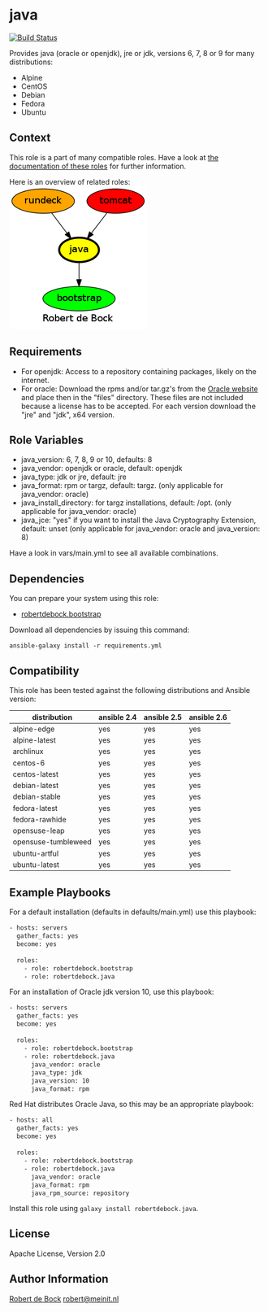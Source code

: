 java
=========

[![Build Status](https://travis-ci.org/robertdebock/ansible-role-java.svg?branch=master)](https://travis-ci.org/robertdebock/ansible-role-java)

Provides java (oracle or openjdk), jre or jdk, versions 6, 7, 8 or 9 for many distributions:
- Alpine
- CentOS
- Debian
- Fedora
- Ubuntu

Context
--------
This role is a part of many compatible roles. Have a look at [the documentation of these roles](https://robertdebock.nl/) for further information.

Here is an overview of related roles:
![dependencies](https://raw.githubusercontent.com/robertdebock/drawings/artifacts/java.png "Dependency")

Requirements
------------

- For openjdk: Access to a repository containing packages, likely on the internet.
- For oracle: Download the rpms and/or tar.gz's from the [Oracle website](http://www.oracle.com/technetwork/java/javase/downloads/index.html) and place then in the "files" directory. These files are not included because a license has to be accepted. For each version download the "jre" and "jdk", x64 version.

Role Variables
--------------

- java_version: 6, 7, 8, 9 or 10, defaults: 8
- java_vendor: openjdk or oracle, default: openjdk
- java_type: jdk or jre, default: jre
- java_format: rpm or targz, default: targz. (only applicable for java_vendor: oracle)
- java_install_directory: for targz installations, default: /opt. (only applicable for java_vendor: oracle)
- java_jce: "yes" if you want to install the Java Cryptography Extension, default: unset (only applicable for java_vendor: oracle and java_version: 8)

Have a look in vars/main.yml to see all available combinations.

Dependencies
------------

You can prepare your system using this role:

- [robertdebock.bootstrap](https://travis-ci.org/robertdebock/ansible-role-bootstrap)

Download all dependencies by issuing this command:
```
ansible-galaxy install -r requirements.yml
```

Compatibility
-------------

This role has been tested against the following distributions and Ansible version:

|distribution|ansible 2.4|ansible 2.5|ansible 2.6|
|------------|-----------|-----------|-----------|
|alpine-edge|yes|yes|yes|
|alpine-latest|yes|yes|yes|
|archlinux|yes|yes|yes|
|centos-6|yes|yes|yes|
|centos-latest|yes|yes|yes|
|debian-latest|yes|yes|yes|
|debian-stable|yes|yes|yes|
|fedora-latest|yes|yes|yes|
|fedora-rawhide|yes|yes|yes|
|opensuse-leap|yes|yes|yes|
|opensuse-tumbleweed|yes|yes|yes|
|ubuntu-artful|yes|yes|yes|
|ubuntu-latest|yes|yes|yes|

Example Playbooks
----------------

For a default installation (defaults in defaults/main.yml) use this playbook:
```
- hosts: servers
  gather_facts: yes
  become: yes

  roles:
    - role: robertdebock.bootstrap
    - role: robertdebock.java
```

For an installation of Oracle jdk version 10, use this playbook:
```
- hosts: servers
  gather_facts: yes
  become: yes

  roles:
    - role: robertdebock.bootstrap
    - role: robertdebock.java
      java_vendor: oracle
      java_type: jdk
      java_version: 10
      java_format: rpm
```

Red Hat distributes Oracle Java, so this may be an appropriate playbook:
```
- hosts: all
  gather_facts: yes
  become: yes

  roles:
    - role: robertdebock.bootstrap
    - role: robertdebock.java
      java_vendor: oracle
      java_format: rpm
      java_rpm_source: repository
```

Install this role using `galaxy install robertdebock.java`.

License
-------

Apache License, Version 2.0

Author Information
------------------

[Robert de Bock](https://robertdebock.nl/) <robert@meinit.nl>
